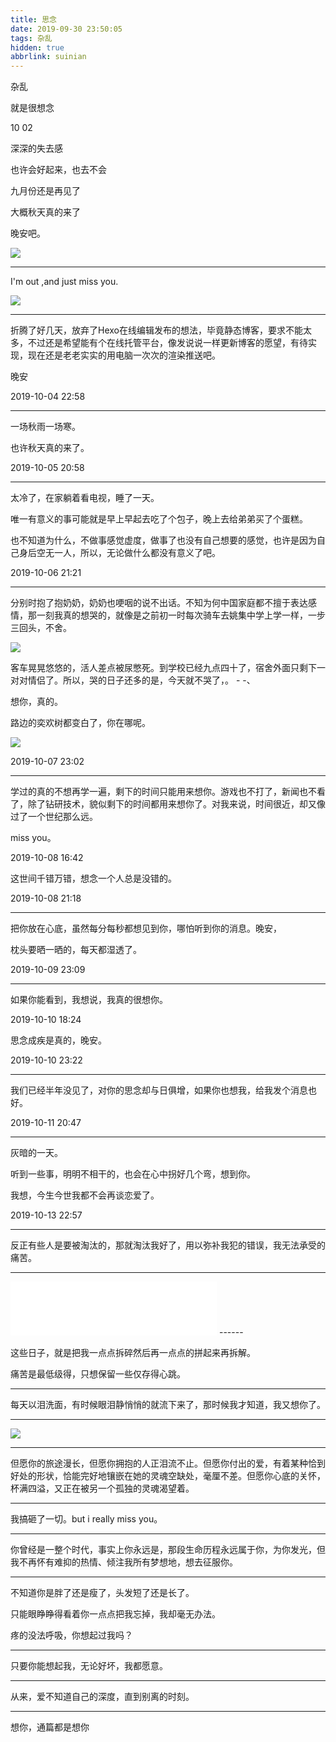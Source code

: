 ```yaml
---
title: 思念
date: 2019-09-30 23:50:05
tags: 杂乱
hidden: true
abbrlink: suinian
---
```


杂乱

就是很想念

10 02

深深的失去感

也许会好起来，也去不会

九月份还是再见了

大概秋天真的来了

晚安吧。

![](https://f7ionsy-1251389397.file.myqcloud.com/image/%E6%9D%82%E4%B9%B1/QQ%E5%9B%BE%E7%89%8720191001083818.jpg)

------

I'm out ,and just miss you.

![](https://f7ionsy-1251389397.file.myqcloud.com/image/%E6%9D%82%E4%B9%B1/v2-77378a4cfb79888b7c15cdca597c5072_r.jpg)

------

折腾了好几天，放弃了Hexo在线编辑发布的想法，毕竟静态博客，要求不能太多，不过还是希望能有个在线托管平台，像发说说一样更新博客的愿望，有待实现，现在还是老老实实的用电脑一次次的渲染推送吧。

晚安

2019-10-04  22:58

------

一场秋雨一场寒。

也许秋天真的来了。

2019-10-05  20:58

------

太冷了，在家躺着看电视，睡了一天。

唯一有意义的事可能就是早上早起去吃了个包子，晚上去给弟弟买了个蛋糕。

也不知道为什么，不做事感觉虚度，做事了也没有自己想要的感觉，也许是因为自己身后空无一人，所以，无论做什么都没有意义了吧。

2019-10-06  21:21

------

分别时抱了抱奶奶，奶奶也哽咽的说不出话。不知为何中国家庭都不擅于表达感情，那一刻我真的想哭的，就像是之前初一时每次骑车去姚集中学上学一样，一步三回头，不舍。

![](https://f7ionsy-1251389397.file.myqcloud.com/image/%E6%9D%82%E4%B9%B1/2FF49476D6CE4BE489E771B68BB2A912.JPG)

客车晃晃悠悠的，活人差点被尿憋死。到学校已经九点四十了，宿舍外面只剩下一对对情侣了。所以，哭的日子还多的是，今天就不哭了，。   - -、

想你，真的。

路边的奕欢树都变白了，你在哪呢。

![](https://f7ionsy-1251389397.file.myqcloud.com/image/%E6%9D%82%E4%B9%B1/F23092033B626AB807B34B7C625BA495.JPG)

2019-10-07  23:02

------

学过的真的不想再学一遍，剩下的时间只能用来想你。游戏也不打了，新闻也不看了，除了钻研技术，貌似剩下的时间都用来想你了。对我来说，时间很近，却又像过了一个世纪那么远。

miss you。

2019-10-08  16:42

这世间千错万错，想念一个人总是没错的。

2019-10-08  21:18

------

把你放在心底，虽然每分每秒都想见到你，哪怕听到你的消息。晚安，

枕头要晒一晒的，每天都湿透了。

2019-10-09  23:09

------

如果你能看到，我想说，我真的很想你。

2019-10-10  18:24

思念成疾是真的，晚安。

2019-10-10  23:22

------

我们已经半年没见了，对你的思念却与日俱增，如果你也想我，给我发个消息也好。

2019-10-11  20:47

------

灰暗的一天。

听到一些事，明明不相干的，也会在心中拐好几个弯，想到你。

我想，今生今世我都不会再谈恋爱了。

2019-10-13  22:57

------

反正有些人是要被淘汰的，那就淘汰我好了，用以弥补我犯的错误，我无法承受的痛苦。

------

  <iframe frameborder="no" border="0" marginwidth="0" marginheight="0" width="330" height="86" src="//music.163.com/outchain/player?type=2&id=26524510&auto=0&height=66"></iframe>  
------

这些日子，就是把我一点点拆碎然后再一点点的拼起来再拆解。

痛苦是最低级得，只想保留一些仅存得心跳。

------

每天以泪洗面，有时候眼泪静悄悄的就流下来了，那时候我才知道，我又想你了。

------

![](https://f7ionsy-1251389397.file.myqcloud.com/image/%E6%9D%82%E4%B9%B1/timg.jpg)

------

 但愿你的旅途漫长，但愿你拥抱的人正泪流不止。但愿你付出的爱，有着某种恰到好处的形状，恰能完好地镶嵌在她的灵魂空缺处，毫厘不差。但愿你心底的关怀，杯满四溢，又正在被另一个孤独的灵魂渴望着。 

------

我搞砸了一切。but i really miss you。

------

你曾经是一整个时代，事实上你永远是，那段生命历程永远属于你，为你发光，但我不再怀有难抑的热情、倾注我所有梦想地，想去征服你。 

------

不知道你是胖了还是瘦了，头发短了还是长了。

只能眼睁睁得看着你一点点把我忘掉，我却毫无办法。

疼的没法呼吸，你想起过我吗？

------

只要你能想起我，无论好坏，我都愿意。

------

从来，爱不知道自己的深度，直到别离的时刻。 



------

想你，通篇都是想你